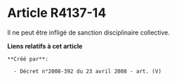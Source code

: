 # Article R4137-14

Il ne peut être infligé de sanction disciplinaire collective.

**Liens relatifs à cet article**

	**Créé par**:

	  - Décret n°2008-392 du 23 avril 2008 - art. (V)
